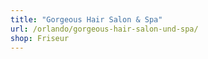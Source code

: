```yaml
---
title: "Gorgeous Hair Salon & Spa"
url: /orlando/gorgeous-hair-salon-und-spa/
shop: Friseur
---
```

